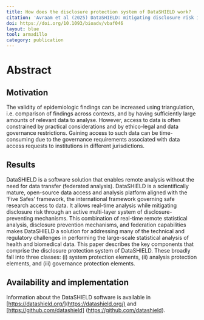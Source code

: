 ```yaml
---
title: How does the disclosure protection system of DataSHIELD work?
citation: 'Avraam et al (2025) DataSHIELD: mitigating disclosure risk in a multi-site federated analysis platform. Bioinformatics Advances'
doi: https://doi.org/10.1093/bioadv/vbaf046
layout: blue
tool: armadillo
category: publication
---
```


# Abstract
## Motivation
The validity of epidemiologic findings can be increased using triangulation, i.e. comparison of findings across contexts, and by having sufficiently large amounts of relevant data to analyse. However, access to data is often constrained by practical considerations and by ethico-legal and data governance restrictions. Gaining access to such data can be time-consuming due to the governance requirements associated with data access requests to institutions in different jurisdictions.

## Results
DataSHIELD is a software solution that enables remote analysis without the need for data transfer (federated analysis). DataSHIELD is a scientifically mature, open-source data access and analysis platform aligned with the ‘Five Safes’ framework, the international framework governing safe research access to data. It allows real-time analysis while mitigating disclosure risk through an active multi-layer system of disclosure-preventing mechanisms. This combination of real-time remote statistical analysis, disclosure prevention mechanisms, and federation capabilities makes DataSHIELD a solution for addressing many of the technical and regulatory challenges in performing the large-scale statistical analysis of health and biomedical data. This paper describes the key components that comprise the disclosure protection system of DataSHIELD. These broadly fall into three classes: (i) system protection elements, (ii) analysis protection elements, and (iii) governance protection elements.

## Availability and implementation
Information about the DataSHIELD software is available in [https://datashield.org/](https://datashield.org/) and [https://github.com/datashield]
(https://github.com/datashield).